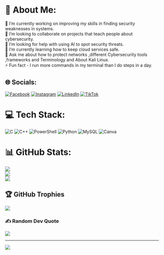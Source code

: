 # 💫 About Me:
 🔭 I’m currently working on improving my skills in finding security weaknesses in systems.<br>👯 I’m looking to collaborate on projects that teach people about cybersecurity.<br>🤝 I’m looking for help with using AI to spot security threats.<br>🌱 I’m currently learning how to keep cloud services safe.<br>💬 Ask me about how to protect networks ,different Cybersecurity tools ,frameworks and Terminology and About Kali Linux.<br>⚡ Fun fact - I run more commands in my terminal than I do steps in a day.<br>


## 🌐 Socials:
[![Facebook](https://img.shields.io/badge/Facebook-%231877F2.svg?logo=Facebook&logoColor=white)](https://facebook.com/https://www.facebook.com/profile.php?id=61550941713666) [![Instagram](https://img.shields.io/badge/Instagram-%23E4405F.svg?logo=Instagram&logoColor=white)](https://instagram.com/tayyabakhtar82) [![LinkedIn](https://img.shields.io/badge/LinkedIn-%230077B5.svg?logo=linkedin&logoColor=white)](https://linkedin.com/in/www.linkedin.com/in/tayyabakhtar) [![TikTok](https://img.shields.io/badge/TikTok-%23000000.svg?logo=TikTok&logoColor=white)](https://tiktok.com/@tayyab.akhtar43) 

# 💻 Tech Stack:
![C](https://img.shields.io/badge/c-%2300599C.svg?style=for-the-badge&logo=c&logoColor=white) ![C++](https://img.shields.io/badge/c++-%2300599C.svg?style=for-the-badge&logo=c%2B%2B&logoColor=white) ![PowerShell](https://img.shields.io/badge/PowerShell-%235391FE.svg?style=for-the-badge&logo=powershell&logoColor=white) ![Python](https://img.shields.io/badge/python-3670A0?style=for-the-badge&logo=python&logoColor=ffdd54) ![MySQL](https://img.shields.io/badge/mysql-4479A1.svg?style=for-the-badge&logo=mysql&logoColor=white) ![Canva](https://img.shields.io/badge/Canva-%2300C4CC.svg?style=for-the-badge&logo=Canva&logoColor=white)
# 📊 GitHub Stats:
![](https://github-readme-stats.vercel.app/api?username=TayyabAkhtar&theme=ocean_dark&hide_border=false&include_all_commits=false&count_private=true)<br/>
![](https://github-readme-streak-stats.herokuapp.com/?user=TayyabAkhtar&theme=ocean_dark&hide_border=false)<br/>
![](https://github-readme-stats.vercel.app/api/top-langs/?username=TayyabAkhtar&theme=ocean_dark&hide_border=false&include_all_commits=false&count_private=true&layout=compact)

## 🏆 GitHub Trophies
![](https://github-profile-trophy.vercel.app/?username=TayyabAkhtar&theme=radical&no-frame=false&no-bg=true&margin-w=4)

### ✍️ Random Dev Quote
![](https://quotes-github-readme.vercel.app/api?type=horizontal&theme=radical)

---
[![](https://visitcount.itsvg.in/api?id=TayyabAkhtar&icon=0&color=0)](https://visitcount.itsvg.in)

<!-- Proudly created with GPRM ( https://gprm.itsvg.in ) -->
